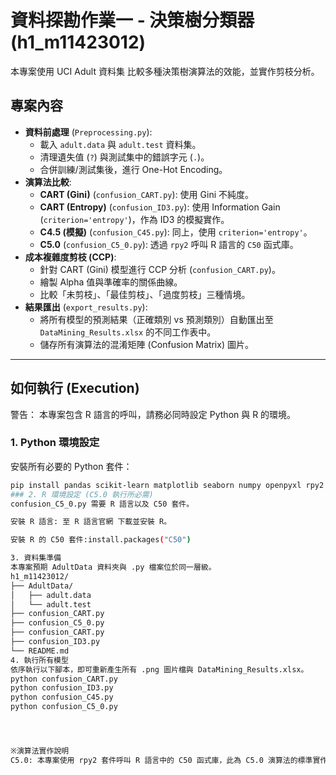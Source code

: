 # 資料探勘作業一 - 決策樹分類器 (h1_m11423012)

本專案使用 UCI Adult 資料集 比較多種決策樹演算法的效能，並實作剪枝分析。

## 專案內容

* **資料前處理** (`Preprocessing.py`):
    * 載入 `adult.data` 與 `adult.test` 資料集。
    * 清理遺失值 (`?`) 與測試集中的錯誤字元 (`.`)。
    * 合併訓練/測試集後，進行 One-Hot Encoding。
* **演算法比較**:
    * **CART (Gini)** (`confusion_CART.py`): 使用 Gini 不純度。
    * **CART (Entropy)** (`confusion_ID3.py`): 使用 Information Gain (`criterion='entropy'`)，作為 ID3 的模擬實作。
    * **C4.5 (模擬)** (`confusion_C45.py`): 同上，使用 `criterion='entropy'`。
    * **C5.0** (`confusion_C5_0.py`): 透過 `rpy2` 呼叫 R 語言的 `C50` 函式庫。
* **成本複雜度剪枝 (CCP)**:
    * 針對 CART (Gini) 模型進行 CCP 分析 (`confusion_CART.py`)。
    * 繪製 Alpha 值與準確率的關係曲線。
    * 比較「未剪枝」、「最佳剪枝」、「過度剪枝」三種情境。
* **結果匯出** (`export_results.py`):
    * 將所有模型的預測結果（正確類別 vs 預測類別）自動匯出至 `DataMining_Results.xlsx` 的不同工作表中。
    * 儲存所有演算法的混淆矩陣 (Confusion Matrix) 圖片。

---

## 如何執行 (Execution)

警告： 本專案包含 R 語言的呼叫，請務必同時設定 Python 與 R 的環境。
### 1. Python 環境設定

安裝所有必要的 Python 套件：

```bash
pip install pandas scikit-learn matplotlib seaborn numpy openpyxl rpy2
### 2. R 環境設定 (C5.0 執行所必需)
confusion_C5_0.py 需要 R 語言以及 C50 套件。

安裝 R 語言: 至 R 語言官網 下載並安裝 R。

安裝 R 的 C50 套件:install.packages("C50")

3. 資料集準備
本專案預期 AdultData 資料夾與 .py 檔案位於同一層級。
h1_m11423012/
├── AdultData/
│   ├── adult.data
│   └── adult.test
├── confusion_CART.py
├── confusion_C5_0.py
├── confusion_CART.py
├── confusion_ID3.py
└── README.md
4. 執行所有模型
依序執行以下腳本，即可重新產生所有 .png 圖片檔與 DataMining_Results.xlsx。
python confusion_CART.py
python confusion_ID3.py
python confusion_C45.py
python confusion_C5_0.py




※演算法實作說明
C5.0: 本專案使用 rpy2 套件呼叫 R 語言中的 C50 函式庫，此為 C5.0 演算法的標準實作。
